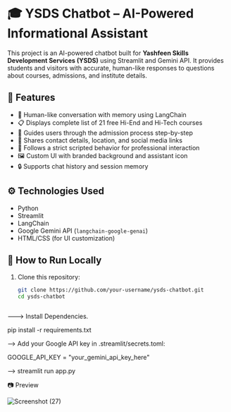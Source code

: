 # 🎓 YSDS Chatbot – AI-Powered Informational Assistant

This project is an AI-powered chatbot built for **Yashfeen Skills Development Services (YSDS)** using Streamlit and Gemini API. It provides students and visitors with accurate, human-like responses to questions about courses, admissions, and institute details.

## 🚀 Features

- 💬 Human-like conversation with memory using LangChain
- 📋 Displays complete list of 21 free Hi-End and Hi-Tech courses
- 📝 Guides users through the admission process step-by-step
- 📌 Shares contact details, location, and social media links
- 🧠 Follows a strict scripted behavior for professional interaction
- 🖼️ Custom UI with branded background and assistant icon
- 🔒 Supports chat history and session memory

## ⚙️ Technologies Used

- Python
- Streamlit
- LangChain
- Google Gemini API (`langchain-google-genai`)
- HTML/CSS (for UI customization)

## 🧪 How to Run Locally

1. Clone this repository:
   ```bash
   git clone https://github.com/your-username/ysds-chatbot.git
   cd ysds-chatbot



---> Install Dependencies.

pip install -r requirements.txt


-->  Add your Google API key in .streamlit/secrets.toml:

GOOGLE_API_KEY = "your_gemini_api_key_here"


-->   streamlit run app.py

📷 Preview


![Screenshot (27)](https://github.com/user-attachments/assets/6da01bf8-8249-4f11-bd1b-d2a9cdb7af5f)


